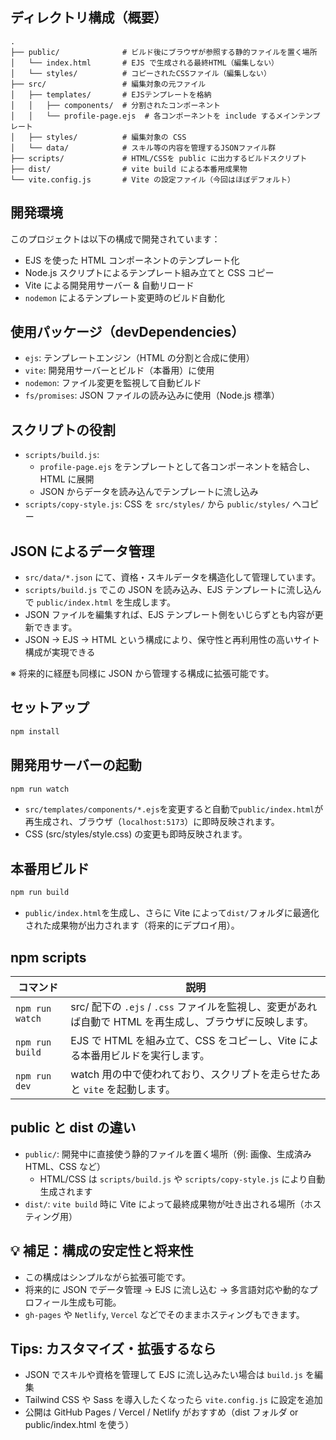 ## ディレクトリ構成（概要）

```
.
├── public/              # ビルド後にブラウザが参照する静的ファイルを置く場所
│   └── index.html       # EJS で生成される最終HTML（編集しない）
│   └── styles/          # コピーされたCSSファイル（編集しない）
├── src/                 # 編集対象の元ファイル
│   ├── templates/       # EJSテンプレートを格納
│   │   ├── components/  # 分割されたコンポーネント
│   │   └── profile-page.ejs  # 各コンポーネントを include するメインテンプレート
│   ├── styles/          # 編集対象の CSS
│   └── data/            # スキル等の内容を管理するJSONファイル群
├── scripts/             # HTML/CSSを public に出力するビルドスクリプト
├── dist/                # vite build による本番用成果物
└── vite.config.js       # Vite の設定ファイル（今回はほぼデフォルト）
```

## 開発環境

このプロジェクトは以下の構成で開発されています：

- EJS を使った HTML コンポーネントのテンプレート化
- Node.js スクリプトによるテンプレート組み立てと CSS コピー
- Vite による開発用サーバー & 自動リロード
- `nodemon` によるテンプレート変更時のビルド自動化

## 使用パッケージ（devDependencies）

- `ejs`: テンプレートエンジン（HTML の分割と合成に使用）
- `vite`: 開発用サーバーとビルド（本番用）に使用
- `nodemon`: ファイル変更を監視して自動ビルド
- `fs/promises`: JSON ファイルの読み込みに使用（Node.js 標準）

## スクリプトの役割

- `scripts/build.js`:
  - `profile-page.ejs` をテンプレートとして各コンポーネントを結合し、HTML に展開
  - JSON からデータを読み込んでテンプレートに流し込み
- `scripts/copy-style.js`: CSS を `src/styles/` から `public/styles/` へコピー

## JSON によるデータ管理

- `src/data/*.json` にて、資格・スキルデータを構造化して管理しています。
- `scripts/build.js` でこの JSON を読み込み、EJS テンプレートに流し込んで `public/index.html` を生成します。
- JSON ファイルを編集すれば、EJS テンプレート側をいじらずとも内容が更新できます。
- JSON → EJS → HTML という構成により、保守性と再利用性の高いサイト構成が実現できる

※ 将来的に経歴も同様に JSON から管理する構成に拡張可能です。

## セットアップ

```bash
npm install
```

## 開発用サーバーの起動

```bash
npm run watch
```

- `src/templates/components/*.ejs`を変更すると自動で`public/index.html`が再生成され、ブラウザ（`localhost:5173`）に即時反映されます。
- CSS (src/styles/style.css) の変更も即時反映されます。

## 本番用ビルド

```bash
npm run build
```

- `public/index.html`を生成し、さらに Vite によって`dist/`フォルダに最適化された成果物が出力されます（将来的にデプロイ用）。

## npm scripts

| コマンド        | 説明                                                                                                     |
| --------------- | -------------------------------------------------------------------------------------------------------- |
| `npm run watch` | src/ 配下の `.ejs` / `.css` ファイルを監視し、変更があれば自動で HTML を再生成し、ブラウザに反映します。 |
| `npm run build` | EJS で HTML を組み立て、CSS をコピーし、Vite による本番用ビルドを実行します。                            |
| `npm run dev`   | watch 用の中で使われており、スクリプトを走らせたあと `vite` を起動します。                               |

## public と dist の違い

- `public/`: 開発中に直接使う静的ファイルを置く場所（例: 画像、生成済み HTML、CSS など）
  - HTML/CSS は `scripts/build.js` や `scripts/copy-style.js` により自動生成されます
- `dist/`: `vite build` 時に Vite によって最終成果物が吐き出される場所（ホスティング用）

## 💡 補足：構成の安定性と将来性

- この構成はシンプルながら拡張可能です。
- 将来的に JSON でデータ管理 → EJS に流し込む → 多言語対応や動的なプロフィール生成も可能。
- `gh-pages` や `Netlify`, `Vercel` などでそのままホスティングもできます。

## Tips: カスタマイズ・拡張するなら

- JSON でスキルや資格を管理して EJS に流し込みたい場合は `build.js` を編集
- Tailwind CSS や Sass を導入したくなったら `vite.config.js` に設定を追加
- 公開は GitHub Pages / Vercel / Netlify がおすすめ（dist フォルダ or public/index.html を使う）
